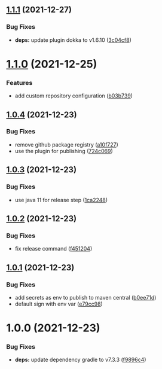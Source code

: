 ## [1.1.1](https://github.com/nicolasfara/publish-to-maven-central/compare/1.1.0...1.1.1) (2021-12-27)


### Bug Fixes

* **deps:** update plugin dokka to v1.6.10 ([3c04cf8](https://github.com/nicolasfara/publish-to-maven-central/commit/3c04cf836fc383875e76b0e6c9c736b0ca3c24f6))

# [1.1.0](https://github.com/nicolasfara/publish-to-maven-central/compare/1.0.4...1.1.0) (2021-12-25)


### Features

* add custom repository configuration ([b03b739](https://github.com/nicolasfara/publish-to-maven-central/commit/b03b73961af04766f6ce4256154c5d4ae9ad2e1c))

## [1.0.4](https://github.com/nicolasfara/publish-to-maven-central/compare/1.0.3...1.0.4) (2021-12-23)


### Bug Fixes

* remove github package registry ([a10f727](https://github.com/nicolasfara/publish-to-maven-central/commit/a10f72755ae67eb57fb784c6165a13d1f99b6246))
* use the plugin for publishing ([724c069](https://github.com/nicolasfara/publish-to-maven-central/commit/724c069d6f8e380ece688fab6e73a6d94aca9b47))

## [1.0.3](https://github.com/nicolasfara/publish-to-maven-central/compare/1.0.2...1.0.3) (2021-12-23)


### Bug Fixes

* use java 11 for release step ([1ca2248](https://github.com/nicolasfara/publish-to-maven-central/commit/1ca2248a2929ef1b47a19060a95b6cc7c9442d4f))

## [1.0.2](https://github.com/nicolasfara/publish-to-maven-central/compare/1.0.1...1.0.2) (2021-12-23)


### Bug Fixes

* fix release command ([f451204](https://github.com/nicolasfara/publish-to-maven-central/commit/f451204cc87c142ac34f09cf838e356e54b0e840))

## [1.0.1](https://github.com/nicolasfara/publish-to-maven-central/compare/1.0.0...1.0.1) (2021-12-23)


### Bug Fixes

* add secrets as env to publish to maven central ([b0ee71d](https://github.com/nicolasfara/publish-to-maven-central/commit/b0ee71db0ed470d83a25341c1d24d56e6025406a))
* default sign with env var ([e79cc98](https://github.com/nicolasfara/publish-to-maven-central/commit/e79cc986bea7c082cc962816882c1beb81df020b))

# 1.0.0 (2021-12-23)


### Bug Fixes

* **deps:** update dependency gradle to v7.3.3 ([f9896c4](https://github.com/nicolasfara/publish-to-maven-central/commit/f9896c4f09eb588c646fc220a8c7ee4f4a2960cd))
